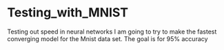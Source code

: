 # Testing_with_MNIST
Testing out speed in neural networks
I am going to try to make the fastest converging model for the Mnist data set.
The goal is for 95% accuracy
